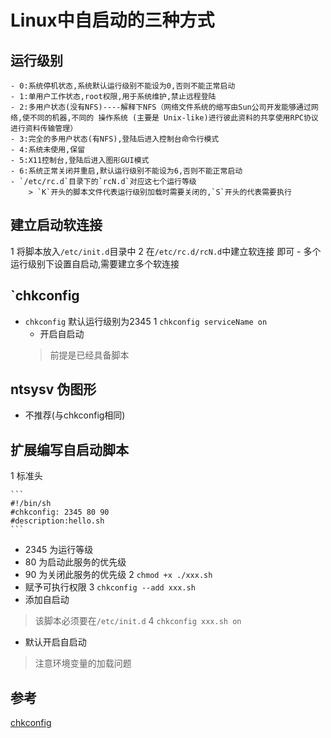 # Linux中自启动的三种方式


## 运行级别
    - 0:系统停机状态,系统默认运行级别不能设为0,否则不能正常启动
    - 1:单用户工作状态,root权限,用于系统维护,禁止远程登陆
    - 2:多用户状态(没有NFS)----解释下NFS（网络文件系统的缩写由Sun公司开发能够通过网络,使不同的机器,不同的 操作系统 (主要是 Unix-like)进行彼此资料的共享使用RPC协议进行资料传输管理）
    - 3:完全的多用户状态(有NFS),登陆后进入控制台命令行模式
    - 4:系统未使用,保留
    - 5:X11控制台,登陆后进入图形GUI模式
    - 6:系统正常关闭并重启,默认运行级别不能设为6,否则不能正常启动
    - `/etc/rc.d`目录下的`rcN.d`对应这七个运行等级
        > `K`开头的脚本文件代表运行级别加载时需要关闭的,`S`开头的代表需要执行

## 建立启动软连接

1 将脚本放入`/etc/init.d`目录中
2 在`/etc/rc.d/rcN.d`中建立软连接 即可
    - 多个运行级别下设置自启动,需要建立多个软连接


## `chkconfig
- `chkconfig` 默认运行级别为2345
1 `chkconfig serviceName on`
    - 开启自启动
    > 前提是已经具备脚本


## ntsysv 伪图形
- 不推荐(与chkconfig相同)

## 扩展编写自启动脚本

1 标准头

    ```
    #!/bin/sh
    #chkconfig: 2345 80 90
    #description:hello.sh
    ```
  - 2345 为运行等级
  - 80 为启动此服务的优先级
  - 90 为关闭此服务的优先级
2 `chmod +x ./xxx.sh`
 - 赋予可执行权限
3 `chkconfig --add xxx.sh`
 - 添加自启动
 > 该脚本必须要在`/etc/init.d`
4 `chkconfig xxx.sh on`
 - 默认开启自启动
> 注意环境变量的加载问题
## 参考
[chkconfig](http://man.linuxde.net/chkconfig)